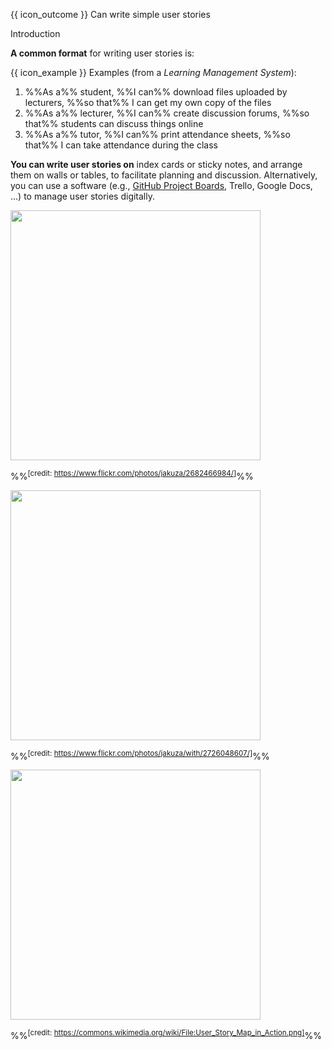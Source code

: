 <span id="prereqs"></span>

<span id="outcomes">{{ icon_outcome }} Can write simple user stories</span>

<span id="title">Introduction</span>

<div id="body">

<box type="definition" seamless>
<include src="../../../common/definitions.md#def-user-story" inline />
</box>

**A common format** for writing user stories is:

<box type="definition" seamless>
<include src="../../../common/definitions.md#def-user-story-format" inline />
</box>

<box>

{{ icon_example }} Examples (from a _Learning Management System_):
<div class="text-monospace">

1. %%As a%% student, %%I can%% download files uploaded by lecturers, %%so that%% I can get my own copy of the files
2. %%As a%% lecturer, %%I can%% create discussion forums, %%so that%% students can discuss things online
3. %%As a%% tutor, %%I can%% print attendance sheets, %%so that%% I can take attendance during the class
</div>
</box>

<p/>

**You can write user stories on** index cards or sticky notes, and arrange them on walls or tables, to facilitate planning and discussion. Alternatively, you can use a software (e.g., [GitHub Project Boards](https://help.github.com/articles/about-project-boards/), Trello, Google Docs, ...) to manage user stories digitally.

<panel header="%%User stories in use%%" class="non-printable" expanded>

<panel header="With sticky notes" type="seamless" expanded>
<img src="{{baseUrl}}/specifyingRequirements/userStories/introduction/images/workingWithStories.jpg" height="400" />

%%<sup>[credit: https://www.flickr.com/photos/jakuza/2682466984/]</sup>%%

</panel>

<panel header="With paper" type="seamless" expanded>
<img src="{{baseUrl}}/specifyingRequirements/userStories/introduction/images/userStoriesOnTable.jpg" height="400" />

%%<sup>[credit: https://www.flickr.com/photos/jakuza/with/2726048607/]</sup>%%

</panel>

<panel header="With software" type="seamless" expanded>
<img src="{{baseUrl}}/specifyingRequirements/userStories/introduction/images/userStoriesWithSoftware.png" height="400" />

%%<sup>[credit: https://commons.wikimedia.org/wiki/File:User_Story_Map_in_Action.png]</sup>%%

</panel>

</panel>

</div>

<div id="extras">

<include src="exercises.md" />

</div>
